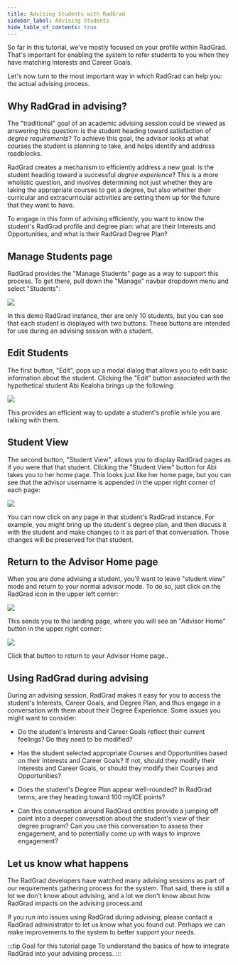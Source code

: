 ```yaml
---
title: Advising Students with RadGrad
sidebar_label: Advising Students
hide_table_of_contents: true
---
```


So far in this tutorial, we've mostly focused on your profile within RadGrad.  That's important for enabling the system to refer students to you when they have matching Interests and Career Goals.

Let's now turn to the most important way in which RadGrad can help you: the actual advising process.

## Why RadGrad in advising?

The "traditional" goal of an academic advising session could be viewed as answering this question: is the student heading toward satisfaction of *degree requirements*? To achieve this goal, the advisor looks at what courses the student is planning to take, and helps identify and address roadblocks.

RadGrad creates a mechanism to efficiently address a new goal: is the student heading toward a successful *degree experience*?  This is a more wholistic question, and involves determining not just whether they are taking the appropriate courses to get a degree, but also whether their curricular and extracurricular activities are setting them up for the future that they want to have.

To engage in this form of advising efficiently, you want to know the student's RadGrad profile and degree plan: what are their Interests and Opportunities, and what is their RadGrad Degree Plan?

## Manage Students page

RadGrad provides the "Manage Students" page as a way to support this process. To get there, pull down the "Manage" navbar dropdown menu and select "Students":

![](/img/user-guide/new-advisor/manage-students.png)

In this demo RadGrad instance, ther are only 10 students, but you can see that each student is displayed with two buttons. These buttons are intended for use during an advising session with a student.

## Edit Students

The first button, "Edit", pops up a modal dialog that allows you to edit basic information about the student. Clicking the "Edit" button associated with the hypothetical student Abi Kealoha brings up the following:

![](/img/user-guide/new-advisor/edit-student.png)

This provides an efficient way to update a student's profile while you are talking with them.

## Student View

The second button, "Student View", allows you to display RadGrad pages as if you were that that student. Clicking the "Student View" button for Abi takes you to her home page. This looks just like her home page, but you can see that the advisor username is appended in the upper right corner of each page:

![](/img/user-guide/new-advisor/student-view.png)

You can now click on any page in that student's RadGrad instance. For example, you might bring up the student's degree plan, and then discuss it with the student and make changes to it as part of that conversation. Those changes will be preserved for that student.

## Return to the Advisor Home page

When you are done advising a student, you'll want to leave "student view" mode and return to your normal advisor mode. To do so, just click on the RadGrad icon in the upper left corner:

![](/img/user-guide/new-advisor/radgrad-icon-link.png)

This sends you to the landing page, where you will see an "Advisor Home" button in the upper right corner:

![](/img/user-guide/new-advisor/advisor-home-link.png)

Click that button to return to your Advisor Home page..

## Using RadGrad during advising

During an advising session, RadGrad makes it easy for you to access the student's Interests, Career Goals, and Degree Plan, and thus engage in a conversation with them about their Degree Experience.  Some issues you might want to consider:

* Do the student's Interests and Career Goals reflect their current feelings?  Do they need to be modified?

* Has the student selected appropriate Courses and Opportunities based on their Interests and Career Goals?  If not, should they modify their Interests and Career Goals, or should they modify their Courses and Opportunities?

* Does the student's Degree Plan appear well-rounded?  In RadGrad terms, are they heading toward 100 myICE points?

* Can this conversation around RadGrad entities provide a jumping off point into a deeper conversation about the student's view of their degree program?  Can you use this conversation to assess their engagement, and to potentially come up with ways to improve engagement?

## Let us know what happens

The RadGrad developers have watched many advising sessions as part of our requirements gathering process for the system. That said, there is still a lot we don't know about advising, and a lot we don't know about how RadGrad impacts on the advising process.and

If you run into issues using RadGrad during advising, please contact a RadGrad administrator to let us know what you found out. Perhaps we can make improvements to the system to better support your needs.




:::tip Goal for this tutorial page
To understand the basics of how to integrate RadGrad into your advising process.
:::
